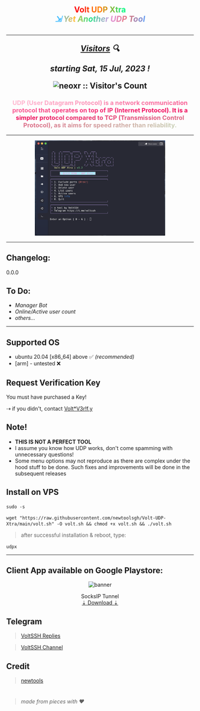 <h2 align="center"><div><span style="color: #ff0000">V</span><span style="color: #ff1500">o</span><span style="color: #ff2a00">l</span><span style="color: #ff4000">t</span><span style="color: #ff5500"> </span><span style="color: #ff6a00">U</span><span style="color: #ff7f00">D</span><span style="color: #d59315">P</span><span style="color: #aaa72a"> </span><span style="color: #80bb40">X</span><span style="color: #55d055">t</span><span style="color: #2be46a">r</span><span style="color: #00f87f">a</span><br><i><span style="color: #42bcff">⇲</span><span style="color: #71bccd"> </span><span style="color: #a1bc9a">Y</span><span style="color: #d0bb68">e</span><span style="color: #ffbb35">t</span><span style="color: #cac44a"> </span><span style="color: #95cd5f">A</span><span style="color: #60d673">n</span><span style="color: #2bdf88">o</span><span style="color: #4fd19c">t</span><span style="color: #73c2b0">h</span><span style="color: #98b4c4">e</span><span style="color: #bca5d8">r</span><span style="color: #e097ec"> </span><span style="color: #e18dcc">U</span><span style="color: #e382ad">D</span><span style="color: #e4788d">P</span><span style="color: #e56d6d"> </span><span style="color: #c5788e">T</span><span style="color: #a584af">o</span><span style="color: #858fcf">o</span><span style="color: #659af0">l</span></i></div><h2>

----
<p align="center"><i><u>Visitors</u> 🔍</i></p>

<p align="center"><i>starting Sat, 15 Jul, 2023 !</i></p>
<p align="center"><img src="https://profile-counter.glitch.me/{newtoolsgh}/count.svg" alt="neoxr :: Visitor's Count" /></p>


<h3 align="center"><div><span style="color: #ffbad2"></span><span style="color: #ffb8d1"><b></span><span style="color: #ffb7d0">U</span><span style="color: #ffb5cf">D</span><span style="color: #ffb4ce">P</span><span style="color: #feb2cd"> </span><span style="color: #feb1cc">(</span><span style="color: #feafcb">U</span><span style="color: #feadca">s</span><span style="color: #feacc9">e</span><span style="color: #feaac7">r</span><span style="color: #fea9c6"> </span><span style="color: #fea7c5">D</span><span style="color: #fea6c4">a</span><span style="color: #fda4c3">t</span><span style="color: #fda2c2">a</span><span style="color: #fda1c1">g</span><span style="color: #fd9fc0">r</span><span style="color: #fd9ebf">a</span><span style="color: #fd9cbe">m</span><span style="color: #fd9abd"> </span><span style="color: #fd99bc">P</span><span style="color: #fd97bb">r</span><span style="color: #fc96ba">o</span><span style="color: #fc94b9">t</span><span style="color: #fc93b8">o</span><span style="color: #fc91b7">c</span><span style="color: #fc8fb6">o</span><span style="color: #fc8eb5">l</span><span style="color: #fc8cb4">)</span><span style="color: #fc8bb2"></span><span style="color: #fc89b1"></b></span><span style="color: #fb88b0"> </span><span style="color: #fb86af">i</span><span style="color: #fb84ae">s</span><span style="color: #fb83ad"> </span><span style="color: #fb81ac">a</span><span style="color: #fb80ab"> </span><span style="color: #fb7eaa">n</span><span style="color: #fb7da9">e</span><span style="color: #fb7ba8">t</span><span style="color: #fa79a7">w</span><span style="color: #fa78a6">o</span><span style="color: #fa76a5">r</span><span style="color: #fa75a4">k</span><span style="color: #fa73a3"> </span><span style="color: #fa71a2">c</span><span style="color: #fa70a1">o</span><span style="color: #fa6ea0">m</span><span style="color: #fa6d9f">m</span><span style="color: #f96b9d">u</span><span style="color: #f96a9c">n</span><span style="color: #f9689b">i</span><span style="color: #f9669a">c</span><span style="color: #f96599">a</span><span style="color: #f96398">t</span><span style="color: #f96297">i</span><span style="color: #f96096">o</span><span style="color: #f95f95">n</span><span style="color: #f85d94"> </span><span style="color: #f85b93">p</span><span style="color: #f85a92">r</span><span style="color: #f85891">o</span><span style="color: #f85790">t</span><span style="color: #f8558f">o</span><span style="color: #f8548e">c</span><span style="color: #f8528d">o</span><span style="color: #f8508c">l</span><span style="color: #f84f8b"> </span><span style="color: #f74d89">t</span><span style="color: #f74c88">h</span><span style="color: #f74a87">a</span><span style="color: #f74986">t</span><span style="color: #f74785"> </span><span style="color: #f74584">o</span><span style="color: #f74483">p</span><span style="color: #f74282">e</span><span style="color: #f74181">r</span><span style="color: #f63f80">a</span><span style="color: #f63d7f">t</span><span style="color: #f63c7e">e</span><span style="color: #f63a7d">s</span><span style="color: #f6397c"> </span><span style="color: #f6377b">o</span><span style="color: #f6367a">n</span><span style="color: #f63479"> </span><span style="color: #f63278">t</span><span style="color: #f53177">o</span><span style="color: #f52f76">p</span><span style="color: #f52e74"> </span><span style="color: #f52c73">o</span><span style="color: #f52b72">f</span><span style="color: #f52971"> </span><span style="color: #f52770">I</span><span style="color: #f5266f">P</span><span style="color: #f5246e"> </span><span style="color: #f4236d">(</span><span style="color: #f4216c">I</span><span style="color: #f4206b">n</span><span style="color: #f41e6a">t</span><span style="color: #f41c69">e</span><span style="color: #f41b68">r</span><span style="color: #f41967">n</span><span style="color: #f41866">e</span><span style="color: #f41665">t</span><span style="color: #f31464"> </span><span style="color: #f31363">P</span><span style="color: #f31162">r</span><span style="color: #f31061">o</span><span style="color: #f30e5f">t</span><span style="color: #f30d5e">o</span><span style="color: #f30b5d">c</span><span style="color: #f3095c">o</span><span style="color: #f3085b">l</span><span style="color: #f2065a">)</span><span style="color: #f20559">.</span><span style="color: #f20358"> </span><span style="color: #f20257">I</span><span style="color: #f20056">t</span><span style="color: #f20257"> </span><span style="color: #f10458">i</span><span style="color: #f10558">s</span><span style="color: #f10759"> </span><span style="color: #f0095a">a</span><span style="color: #f00b5b"> </span><span style="color: #ef0c5c">s</span><span style="color: #ef0e5c">i</span><span style="color: #ef105d">m</span><span style="color: #ee125e">p</span><span style="color: #ee135f">l</span><span style="color: #ee1560">e</span><span style="color: #ed1760">r</span><span style="color: #ed1961"> </span><span style="color: #ed1b62">p</span><span style="color: #ec1c63">r</span><span style="color: #ec1e64">o</span><span style="color: #ec2064">t</span><span style="color: #eb2265">o</span><span style="color: #eb2366">c</span><span style="color: #ea2567">o</span><span style="color: #ea2768">l</span><span style="color: #ea2968"> </span><span style="color: #e92a69">c</span><span style="color: #e92c6a">o</span><span style="color: #e92e6b">m</span><span style="color: #e8306c">p</span><span style="color: #e8326c">a</span><span style="color: #e8336d">r</span><span style="color: #e7356e">e</span><span style="color: #e7376f">d</span><span style="color: #e73970"> </span><span style="color: #e63a71">t</span><span style="color: #e63c71">o</span><span style="color: #e53e72"> </span><span style="color: #e54073">T</span><span style="color: #e54174">C</span><span style="color: #e44375">P</span><span style="color: #e44575"> </span><span style="color: #e44776">(</span><span style="color: #e34977">T</span><span style="color: #e34a78">r</span><span style="color: #e34c79">a</span><span style="color: #e24e79">n</span><span style="color: #e2507a">s</span><span style="color: #e1517b">m</span><span style="color: #e1537c">i</span><span style="color: #e1557d">s</span><span style="color: #e0577d">s</span><span style="color: #e0587e">i</span><span style="color: #e05a7f">o</span><span style="color: #df5c80">n</span><span style="color: #df5e81"> </span><span style="color: #df6081">C</span><span style="color: #de6182">o</span><span style="color: #de6383">n</span><span style="color: #de6584">t</span><span style="color: #dd6785">r</span><span style="color: #dd6885">o</span><span style="color: #dc6a86">l</span><span style="color: #dc6c87"> </span><span style="color: #dc6e88">P</span><span style="color: #db6f89">r</span><span style="color: #db7189">o</span><span style="color: #db738a">t</span><span style="color: #da758b">o</span><span style="color: #da778c">c</span><span style="color: #da788d">o</span><span style="color: #d97a8d">l</span><span style="color: #d97c8e">)</span><span style="color: #d97e8f">,</span><span style="color: #d87f90"> </span><span style="color: #d88191">a</span><span style="color: #d78391">s</span><span style="color: #d78592"> </span><span style="color: #d78693">i</span><span style="color: #d68894">t</span><span style="color: #d68a95"> </span><span style="color: #d68c95">a</span><span style="color: #d58e96">i</span><span style="color: #d58f97">m</span><span style="color: #d59198">s</span><span style="color: #d49399"> </span><span style="color: #d49599">f</span><span style="color: #d3969a">o</span><span style="color: #d3989b">r</span><span style="color: #d39a9c"> </span><span style="color: #d29c9d">s</span><span style="color: #d29d9e">p</span><span style="color: #d29f9e">e</span><span style="color: #d1a19f">e</span><span style="color: #d1a3a0">d</span><span style="color: #d1a5a1"> </span><span style="color: #d0a6a2">r</span><span style="color: #d0a8a2">a</span><span style="color: #d0aaa3">t</span><span style="color: #cfaca4">h</span><span style="color: #cfada5">e</span><span style="color: #ceafa6">r</span><span style="color: #ceb1a6"> </span><span style="color: #ceb3a7">t</span><span style="color: #cdb4a8">h</span><span style="color: #cdb6a9">a</span><span style="color: #cdb8aa">n</span><span style="color: #ccbaaa"> </span><span style="color: #ccbcab">r</span><span style="color: #ccbdac">e</span><span style="color: #cbbfad">l</span><span style="color: #cbc1ae">i</span><span style="color: #cbc3ae">a</span><span style="color: #cac4af">b</span><span style="color: #cac6b0">i</span><span style="color: #c9c8b1">l</span><span style="color: #c9cab2">i</span><span style="color: #c9cbb2">t</span><span style="color: #c8cdb3">y</span><span style="color: #c8cfb4">.</span></div></h3>


---
<center><img src="https://raw.githubusercontent.com/newtoolsgh/Volt-UDP-Xtra/main/etc/UDPXtra/banner.png" alt="banner" width="350"/></center>

---
## Changelog: 
0.0.0
## To Do:
- _Manager Bot_
- _Online/Active user count_
- _others..._

---

## Supported OS
- ubuntu 20.04 [x86_64] above ✅ _(recommended)_
- [arm] - untested ❌

## Request Verification Key
You must have purchased a Key!

⇢ if you didn't, contact [Volt*V3r!f.y](https://t.me/voltverifybot)

## Note!
- **THIS IS NOT A PERFECT TOOL**
- I assume you know how UDP works, don't come spamming with unnecessary questions! 
- Some menu options may not reproduce as there are complex under the hood stuff to be done.
Such fixes and improvements will be done in the subsequent releases

## Install on VPS
```
sudo -s
``` 
```
wget "https://raw.githubusercontent.com/newtoolsgh/Volt-UDP-Xtra/main/volt.sh" -O volt.sh && chmod +x volt.sh && ./volt.sh
```
> after successful installation & reboot, type:
```
udpx
```
---
## Client App available on Google Playstore:

<p align="center"><img src="https://play-lh.googleusercontent.com/EJcydUm9JT2yrUiPgGvvkkiQDcdVVI1bmh6upb-W9vhoAMT6EDPgc14aoBvWDYZJbk4=w480-h960-rw" alt="banner" width="100"/></p>

<p align="center">
SocksIP Tunnel<a href="https://play.google.com/store/apps/details?id=com.newtoolsworks.sockstunnel" target="_blank" rel="noreferrer"> <br>⇣ Download ⇣</a>
</p>

## Telegram 
 > [VoltSSH Replies](https://t.me/VoltsshBot)
 
 > [VoltSSH Channel](https://t.me/voltssh)
 

## Credit
 > [newtools](https://t.me/...)

#
  > _made from pieces with ❤️_
#

